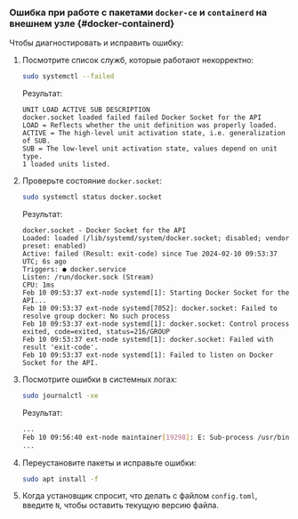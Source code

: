 ### Ошибка при работе с пакетами `docker-ce` и `containerd` на внешнем узле {#docker-containerd}

Чтобы диагностировать и исправить ошибку:

1. Посмотрите список служб, которые работают некорректно:

   ```bash
   sudo systemctl --failed
   ```

   Результат:

   ```text
   UNIT LOAD ACTIVE SUB DESCRIPTION
   docker.socket loaded failed failed Docker Socket for the API
   LOAD = Reflects whether the unit definition was properly loaded.
   ACTIVE = The high-level unit activation state, i.e. generalization of SUB.
   SUB = The low-level unit activation state, values depend on unit type.
   1 loaded units listed.
   ```

1. Проверьте состояние `docker.socket`:

   ```bash
   sudo systemctl status docker.socket
   ```

   Результат:

   ```text
   docker.socket - Docker Socket for the API
   Loaded: loaded (/lib/systemd/system/docker.socket; disabled; vendor preset: enabled)
   Active: failed (Result: exit-code) since Tue 2024-02-10 09:53:37 UTC; 6s ago
   Triggers: ● docker.service
   Listen: /run/docker.sock (Stream)
   CPU: 1ms
   Feb 10 09:53:37 ext-node systemd[1]: Starting Docker Socket for the API...
   Feb 10 09:53:37 ext-node systemd[7052]: docker.socket: Failed to resolve group docker: No such process
   Feb 10 09:53:37 ext-node systemd[1]: docker.socket: Control process exited, code=exited, status=216/GROUP
   Feb 10 09:53:37 ext-node systemd[1]: docker.socket: Failed with result 'exit-code'.
   Feb 10 09:53:37 ext-node systemd[1]: Failed to listen on Docker Socket for the API.
   ```

1. Посмотрите ошибки в системных логах:

   ```bash
   sudo journalctl -xe
   ```

   Результат:

   ```bash
   ...
   Feb 10 09:56:40 ext-node maintainer[19298]: E: Sub-process /usr/bin/dpkg returned an error code (1)
   ...
   ```

1. Переустановите пакеты и исправьте ошибки:

   ```bash
   sudo apt install -f
   ```

1. Когда установщик спросит, что делать с файлом `config.toml`, введите `N`, чтобы оставить текущую версию файла.